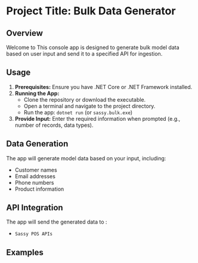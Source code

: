 # Project Title: Bulk Data Generator

## Overview
Welcome to This console app is designed to generate bulk model data based on user input and send it to a specified API for ingestion.

## Usage

1. **Prerequisites:** Ensure you have .NET Core or .NET Framework installed.
2. **Running the App:**
   - Clone the repository or download the executable.
   - Open a terminal and navigate to the project directory.
   - Run the app: `dotnet run` (or `sassy.bulk.exe`)
3. **Provide Input:** Enter the required information when prompted (e.g., number of records, data types).

## Data Generation

The app will generate model data based on your input, including:
* Customer names
* Email addresses
* Phone numbers
* Product information

## API Integration

The app will send the generated data to :
* `Sassy POS APIs`

## Examples
